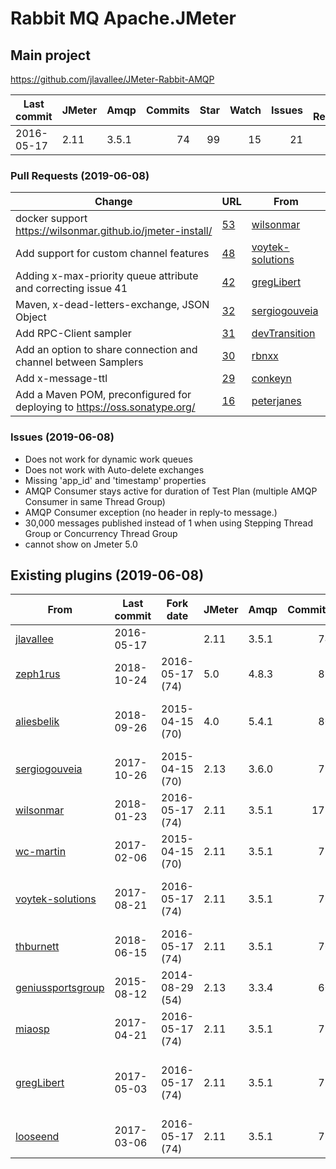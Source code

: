 # Rabbit MQ Apache.JMeter

## Main project

https://github.com/jlavallee/JMeter-Rabbit-AMQP

| Last commit | JMeter | Amqp  | Commits | Star | Watch | Issues | Pull Requests | Branches |
| ----------- | ------ | ----- | ------: | ---: | ----: | -----: | ------------: |--------: |
| 2016-05-17  | 2.11   | 3.5.1 | 74      | 99   | 15    | 21     | 9             | 2        |


### Pull Requests (2019-06-08)

| Change | URL | From |
| ------ | --- | ---- |
| docker support https://wilsonmar.github.io/jmeter-install/                | [53](https://github.com/jlavallee/JMeter-Rabbit-AMQP/pull/53) | [wilsonmar](https://github.com/wilsonmar/JMeter-Rabbit-AMQP) |
| Add support for custom channel features                                   | [48](https://github.com/jlavallee/JMeter-Rabbit-AMQP/pull/48) | [voytek-solutions](https://github.com/voytek-solutions/JMeter-Rabbit-AMQP/tree/dead-letters) |
| Adding x-max-priority queue attribute and correcting issue 41             | [42](https://github.com/jlavallee/JMeter-Rabbit-AMQP/pull/42) | [gregLibert](https://github.com/gregLibert/JMeter-Rabbit-AMQP) |
| Maven, x-dead-letters-exchange, JSON Object                               | [32](https://github.com/jlavallee/JMeter-Rabbit-AMQP/pull/32) | [sergiogouveia](https://github.com/sergiogouveia/JMeter-Rabbit-AMQP) |
| Add RPC-Client sampler                                                    | [31](https://github.com/jlavallee/JMeter-Rabbit-AMQP/pull/31) | [devTransition](https://github.com/devTransition/JMeter-Rabbit-AMQP) |
| Add an option to share connection and channel between Samplers            | [30](https://github.com/jlavallee/JMeter-Rabbit-AMQP/pull/30) | [rbnxx](https://github.com/rbnxx/JMeter-Rabbit-AMQP) |
| Add x-message-ttl                                                         | [29](https://github.com/jlavallee/JMeter-Rabbit-AMQP/pull/29) | [conkeyn](https://github.com/conkeyn/JMeter-Rabbit-AMQP/tree/Add_exchange_and_queue_parameters) |
| Add a Maven POM, preconfigured for deploying to https://oss.sonatype.org/ | [16](https://github.com/jlavallee/JMeter-Rabbit-AMQP/pull/16) | [peterjanes](https://github.com/peterjanes/JMeter-Rabbit-AMQP) |


### Issues (2019-06-08)

* Does not work for dynamic work queues
* Does not work with Auto-delete exchanges
* Missing 'app_id' and 'timestamp' properties
* AMQP Consumer stays active for duration of Test Plan (multiple AMQP Consumer in same Thread Group)
* AMQP Consumer exception (no header in reply-to message.)
* 30,000 messages published instead of 1 when using Stepping Thread Group or Concurrency Thread Group
* cannot show on Jmeter 5.0

## Existing plugins (2019-06-08)


| From                                                                         | Last commit | Fork date       | JMeter | Amqp  | Commits | Star | Watch | Change |
| ---------------------------------------------------------------------------- | ----------- | --------------- | ------ | ----- | ------: | ---: | ----: |------- |
| [jlavallee](https://github.com/jlavallee/JMeter-Rabbit-AMQP)                 | 2016-05-17  |                 | 2.11   | 3.5.1 | 74      | 99   | 15    | | 
| [zeph1rus](https://github.com/zeph1rus/JMeter-Rabbit-AMQP)                   | 2018-10-24  | 2016-05-17 (74) | 5.0    | 4.8.3 | 85      | 1    | 0     | Added options to manage heartbeat |
| [aliesbelik](https://github.com/aliesbelik/JMeter-Rabbit-AMQP)               | 2018-09-26  | 2015-04-15 (70) | 4.0    | 5.4.1 | 80      | 3    | 2     | Maven, amqp v5.4.1, detault content type: text/plain utf-8, Add support for AMQP queue (x-max-priority) & message priority |
| [sergiogouveia](https://github.com/sergiogouveia/JMeter-Rabbit-AMQP)         | 2017-10-26  | 2015-04-15 (70) | 2.13   | 3.6.0 | 79      | 3    | 3     | Maven, x-dead-letter-exchange, Response as JSON, added gziped consumed messages decode |
| [wilsonmar](https://github.com/wilsonmar/JMeter-Rabbit-AMQP)                 | 2018-01-23  | 2016-05-17 (74) | 2.11   | 3.5.1 | 172     | 4    | 1     | docker support https://wilsonmar.github.io/jmeter-install/ |
| [wc-martin](https://github.com/wc-martin/JMeter-Rabbit-AMQP)                 | 2017-02-06  | 2015-04-15 (70) | 2.11   | 3.5.1 | 73      | 1    | 0     | Acknowledgement Mode: Confirmation |
| [voytek-solutions](https://github.com/voytek-solutions/JMeter-Rabbit-AMQP)   | 2017-08-21  | 2016-05-17 (74) | 2.11   | 3.5.1 | 76      | 1    | 0     |  Add support for custom channel features: You can explicitly set x-expires, x-message-ttl and other arguments. |
| [thburnett](https://github.com/thburnett/JMeter-Rabbit-AMQP)                 | 2018-06-15  | 2016-05-17 (74) | 2.11   | 3.5.1 | 76      | 1    | 1     |  Avoid adding replyto and correlation id headers when empty |
| [geniussportsgroup](https://github.com/geniussportsgroup/JMeter-Rabbit-AMQP) | 2015-08-12  | 2014-08-29 (54) | 2.13   | 3.3.4 | 60      | 1    | 11    | Maven, added headers to amqp publisher as JSON string |
| [miaosp](https://github.com/miaosp/JMeter-Rabbit-AMQP)                       | 2017-04-21  | 2016-05-17 (74) | 2.11   | 3.5.1 | 77      | 1    | 1     | Maven, add tls support: TLSv1.1 with keystore file |
| [gregLibert](https://github.com/gregLibert/JMeter-Rabbit-AMQP)               | 2017-05-03  | 2016-05-17 (74) | 2.11   | 3.5.1 | 77      | 1    | 1     |  Correcting no header in reply-to message, Adding x-max-priority field to queue parameters, Adding message priority and delivery mode to amqp publisher | 
| [looseend](https://github.com/looseend/JMeter-Rabbit-AMQP)                   | 2017-03-06  | 2016-05-17 (74) | 2.11   | 3.5.1 | 77      | 1    | 0     |  Added support for x-max-priority |

